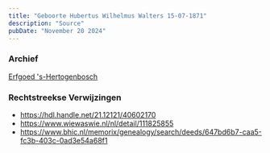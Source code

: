 ```yaml
---
title: "Geboorte Hubertus Wilhelmus Walters 15-07-1871"
description: "Source"
pubDate: "November 20 2024"
---
```


### Archief
[Erfgoed 's-Hertogenbosch](https://www.erfgoedshertogenbosch.nl/)

### Rechtstreekse Verwijzingen
- https://hdl.handle.net/21.12121/40602170
- https://www.wiewaswie.nl/nl/detail/111825855
- https://www.bhic.nl/memorix/genealogy/search/deeds/647bd6b7-caa5-fc3b-403c-0ad3e54a68f1